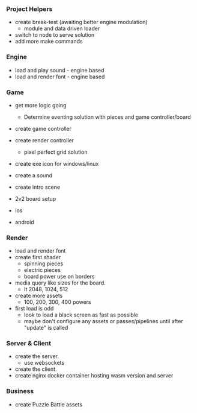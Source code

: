 ### Project Helpers
- create break-test (awaiting better engine modulation)
    - module and data driven loader
- switch to node to serve solution
- add more make commands

### Engine
- load and play sound - engine based
- load and render font - engine based

### Game
- get more logic going
    - Determine eventing solution with pieces and game controller/board
- create game controller
- create render controller
    - pixel perfect grid solution
- create exe icon for windows/linux
- create a sound
- create intro scene

- 2v2 board setup

- ios
- android

### Render
- load and render font
- create first shader
    - spinning pieces
    - electric pieces
    - board power use on borders
- media query like sizes for the board.
    - lt 2048, 1024, 512
- create more assets
    - 100, 200, 300, 400 powers
- first load is odd
    - look to load a black screen as fast as possible
    - maybe don't configure any assets or passes/pipelines until after "update" is called

### Server & Client
- create the server.
    - use websockets
- create the client.
- create nginx docker container hosting wasm version and server

### Business
- create Puzzle Battle assets

